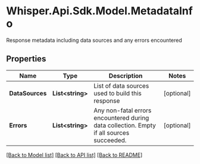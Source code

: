 # Whisper.Api.Sdk.Model.MetadataInfo
Response metadata including data sources and any errors encountered

## Properties

Name | Type | Description | Notes
------------ | ------------- | ------------- | -------------
**DataSources** | **List&lt;string&gt;** | List of data sources used to build this response | [optional] 
**Errors** | **List&lt;string&gt;** | Any non-fatal errors encountered during data collection. Empty if all sources succeeded. | [optional] 

[[Back to Model list]](../../README.md#documentation-for-models) [[Back to API list]](../../README.md#documentation-for-api-endpoints) [[Back to README]](../../README.md)

